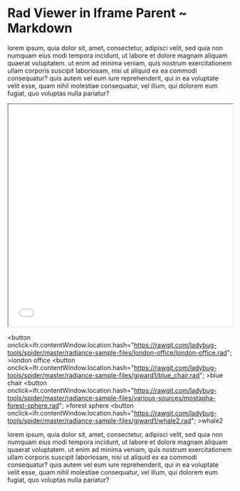 
# Rad Viewer in Iframe Parent ~ Markdown

lorem ipsum, quia dolor sit, amet, consectetur, adipisci velit, sed quia non numquam eius modi tempora incidunt, ut labore et dolore magnam aliquam quaerat voluptatem. ut enim ad minima veniam, quis nostrum exercitationem ullam corporis suscipit laboriosam, nisi ut aliquid ex ea commodi consequatur? quis autem vel eum iure reprehenderit, qui in ea voluptate velit esse, quam nihil molestiae consequatur, vel illum, qui dolorem eum fugiat, quo voluptas nulla pariatur?


<iframe id=ifr src="cookbook/rad-viewer-in-iframe/rad-viewer-in-iframe-child.html" height=500 width=100% ></iframe>

<button onclick=ifr.contentWindow.location.hash="https://rawgit.com/ladybug-tools/spider/master/radiance-sample-files/london-office/london-office.rad"; >london office</button> <button onclick=ifr.contentWindow.location.hash="https://rawgit.com/ladybug-tools/spider/master/radiance-sample-files/gjward1/blue_chair.rad"; >blue chair</button> <button onclick=ifr.contentWindow.location.hash="https://rawgit.com/ladybug-tools/spider/master/radiance-sample-files/various-sources/mostapha-forest-sphere.rad"; >forest sphere</button> 		 <button onclick=ifr.contentWindow.location.hash="https://rawgit.com/ladybug-tools/spider/master/radiance-sample-files/gjward1/whale2.rad"; >whale2</button>



lorem ipsum, quia dolor sit, amet, consectetur, adipisci velit, sed quia non numquam eius modi tempora incidunt, ut labore et dolore magnam aliquam quaerat voluptatem. ut enim ad minima veniam, quis nostrum exercitationem ullam corporis suscipit laboriosam, nisi ut aliquid ex ea commodi consequatur? quis autem vel eum iure reprehenderit, qui in ea voluptate velit esse, quam nihil molestiae consequatur, vel illum, qui dolorem eum fugiat, quo voluptas nulla pariatur?